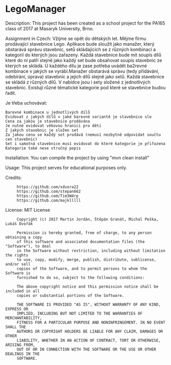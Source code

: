 # LegoManager

Description: This project has been created as a school project for the PA165 class of 2017 at Masaryk University, Brno.

Assignment in Czech: Vžijme se opět do dětských let. Mějme firmu prodávající stavebnice Lego. Aplikace bude sloužit jako manažer, který obstarává správu stavebnic, setů skládajících se z různých kombinací a kategorií do kterých jsou zařazeny. Každá stavebnice bude mít soupis dílů které do ní patří stejně jako každý set bude obsahovat soupis stavebnic ze kterých se skládá. U každého dílu je zase potřeba uvádět ba2revné kombinace v jakých se vyrábí.Manažer obstarává správu (tedy přídávání, odebírání, úprava) stavebnic a jejich dílů stejně jako setů. Každá stavebnice se skládá z různých dílů. V nabídce jsou i sety složené z jednotlivých stavebnic. Existují různé tématické kategorie pod které se stavebnice budou řadit.

Je třeba uchovávat:
    
    Barevné kombinace u jednotlivých dílů
    Evidovat z jakých dílů v jaké barevné variantě je stavebnice slo
    Cena za jakou je stavebnice prodávána
    Je nutné evidovat věkovou hranici pro děti
    Z jakých stavebnic je složen set
    Za jakou cenu se každý set prodává (nemusí nezbytně odpovídat součtu cen stavebnic)
    Set i samotná stavebnice musí evidovat do které kategorie je přiřazena
    Kategorie také nese stručný popis

Installation: You can compile the project by using "mvn clean install" 

Usage: This project serves for educational purposes only.

Credits:

         https://github.com/xdvora22
         https://github.com/stepan662
         https://github.com/Tim3W4rp
         https://github.com/majklllll
         
License: MIT License
         
         Copyright (c) 2017 Martin Jordán, Štěpán Granát, Michal Peška, Lukáš Dvořák
         
         Permission is hereby granted, free of charge, to any person obtaining a copy
         of this software and associated documentation files (the "Software"), to deal
         in the Software without restriction, including without limitation the rights
         to use, copy, modify, merge, publish, distribute, sublicense, and/or sell
         copies of the Software, and to permit persons to whom the Software is
         furnished to do so, subject to the following conditions:
         
         The above copyright notice and this permission notice shall be included in all
         copies or substantial portions of the Software.
         
         THE SOFTWARE IS PROVIDED "AS IS", WITHOUT WARRANTY OF ANY KIND, EXPRESS OR
         IMPLIED, INCLUDING BUT NOT LIMITED TO THE WARRANTIES OF MERCHANTABILITY,
         FITNESS FOR A PARTICULAR PURPOSE AND NONINFRINGEMENT. IN NO EVENT SHALL THE
         AUTHORS OR COPYRIGHT HOLDERS BE LIABLE FOR ANY CLAIM, DAMAGES OR OTHER
         LIABILITY, WHETHER IN AN ACTION OF CONTRACT, TORT OR OTHERWISE, ARISING FROM,
         OUT OF OR IN CONNECTION WITH THE SOFTWARE OR THE USE OR OTHER DEALINGS IN THE
         SOFTWARE.

